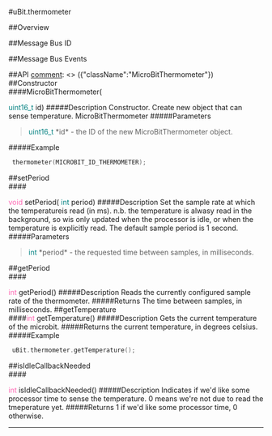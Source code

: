 #uBit.thermometer

##Overview

##Message Bus ID

##Message Bus Events

##API
[comment]: <> ({"className":"MicroBitThermometer"})
##Constructor
<br/>
####MicroBitThermometer( <div style='color:#008080; display:inline-block'>uint16_t</div> id)
#####Description
Constructor. Create new object that can sense temperature.  MicroBitThermometer
#####Parameters

>  <div style='color:#008080; display:inline-block'>uint16_t</div> *id* - the ID of the new  MicroBitThermometer  object.
#####Example
```c++
 thermometer(MICROBIT_ID_THERMOMETER); 

```
##setPeriod
<br/>
####<div style='color:#FF69B4; display:inline-block'>void</div> setPeriod( <div style='color:#008080; display:inline-block'>int</div> period)
#####Description
Set the sample rate at which the temperatureis read (in ms). n.b. the temperature is alwasy read in the background, so wis only updated when the processor is idle, or when the temperature is explicitly read. The default sample period is 1 second. 
#####Parameters

>  <div style='color:#008080; display:inline-block'>int</div> *period* - the requested time between samples, in milliseconds. 
##getPeriod
<br/>
####<div style='color:#FF69B4; display:inline-block'>int</div> getPeriod()
#####Description
Reads the currently configured sample rate of the thermometer. 
#####Returns
The time between samples, in milliseconds. 
##getTemperature
<br/>
####<div style='color:#FF69B4; display:inline-block'>int</div> getTemperature()
#####Description
Gets the current temperature of the microbit. 
#####Returns
the current temperature, in degrees celsius.
#####Example
```c++
 uBit.thermometer.getTemperature(); 

```
##isIdleCallbackNeeded
<br/>
####<div style='color:#FF69B4; display:inline-block'>int</div> isIdleCallbackNeeded()
#####Description
Indicates if we'd like some processor time to sense the temperature. 0 means we're not due to read the tmeperature yet. 
#####Returns
1 if we'd like some processor time, 0 otherwise. 
____
[comment]: <> ({"end":"MicroBitThermometer"})
